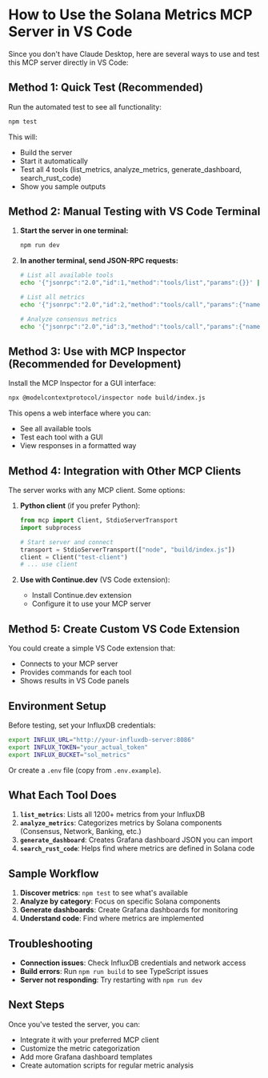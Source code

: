 # How to Use the Solana Metrics MCP Server in VS Code

Since you don't have Claude Desktop, here are several ways to use and test this MCP server directly in VS Code:

## Method 1: Quick Test (Recommended)

Run the automated test to see all functionality:

```bash
npm test
```

This will:
- Build the server
- Start it automatically
- Test all 4 tools (list_metrics, analyze_metrics, generate_dashboard, search_rust_code)
- Show you sample outputs

## Method 2: Manual Testing with VS Code Terminal

1. **Start the server in one terminal:**
   ```bash
   npm run dev
   ```

2. **In another terminal, send JSON-RPC requests:**
   ```bash
   # List all available tools
   echo '{"jsonrpc":"2.0","id":1,"method":"tools/list","params":{}}' | node build/index.js
   
   # List all metrics
   echo '{"jsonrpc":"2.0","id":2,"method":"tools/call","params":{"name":"list_metrics","arguments":{}}}' | node build/index.js
   
   # Analyze consensus metrics
   echo '{"jsonrpc":"2.0","id":3,"method":"tools/call","params":{"name":"analyze_metrics","arguments":{"category":"Consensus"}}}' | node build/index.js
   ```

## Method 3: Use with MCP Inspector (Recommended for Development)

Install the MCP Inspector for a GUI interface:

```bash
npx @modelcontextprotocol/inspector node build/index.js
```

This opens a web interface where you can:
- See all available tools
- Test each tool with a GUI
- View responses in a formatted way

## Method 4: Integration with Other MCP Clients

The server works with any MCP client. Some options:

1. **Python client** (if you prefer Python):
   ```python
   from mcp import Client, StdioServerTransport
   import subprocess
   
   # Start server and connect
   transport = StdioServerTransport(["node", "build/index.js"])
   client = Client("test-client")
   # ... use client
   ```

2. **Use with Continue.dev** (VS Code extension):
   - Install Continue.dev extension
   - Configure it to use your MCP server

## Method 5: Create Custom VS Code Extension

You could create a simple VS Code extension that:
- Connects to your MCP server
- Provides commands for each tool
- Shows results in VS Code panels

## Environment Setup

Before testing, set your InfluxDB credentials:

```bash
export INFLUX_URL="http://your-influxdb-server:8086"
export INFLUX_TOKEN="your_actual_token"
export INFLUX_BUCKET="sol_metrics"
```

Or create a `.env` file (copy from `.env.example`).

## What Each Tool Does

1. **`list_metrics`**: Lists all 1200+ metrics from your InfluxDB
2. **`analyze_metrics`**: Categorizes metrics by Solana components (Consensus, Network, Banking, etc.)
3. **`generate_dashboard`**: Creates Grafana dashboard JSON you can import
4. **`search_rust_code`**: Helps find where metrics are defined in Solana code

## Sample Workflow

1. **Discover metrics**: `npm test` to see what's available
2. **Analyze by category**: Focus on specific Solana components
3. **Generate dashboards**: Create Grafana dashboards for monitoring
4. **Understand code**: Find where metrics are implemented

## Troubleshooting

- **Connection issues**: Check InfluxDB credentials and network access
- **Build errors**: Run `npm run build` to see TypeScript issues
- **Server not responding**: Try restarting with `npm run dev`

## Next Steps

Once you've tested the server, you can:
- Integrate it with your preferred MCP client
- Customize the metric categorization
- Add more Grafana dashboard templates
- Create automation scripts for regular metric analysis
